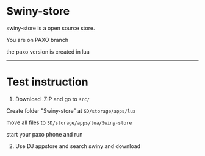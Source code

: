 # Swiny-store

 swiny-store is a open source store.

  You are on PAXO branch 

 the paxo version is created in lua

***

# Test instruction 


1. Download .ZIP and go to `src/`

Create folder "Swiny-store" at `SD/storage/apps/lua`

move all files to `SD/storage/apps/lua/Swiny-store`

start your paxo phone and run 

2. Use DJ appstore and search swiny and download